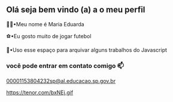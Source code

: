 ## Olá seja bem vindo (a) a o meu perfil

👋🏽•Meu nome é Maria Eduarda

⚽•Eu gosto muito de jogar futebol 

📂•Uso esse espaço para arquivar alguns trabalhos do Javascript

### você pode entrar em contato comigo 📫

00001153804232sp@al.educacao.sp.gov.br

https://tenor.com/bxNEj.gif

